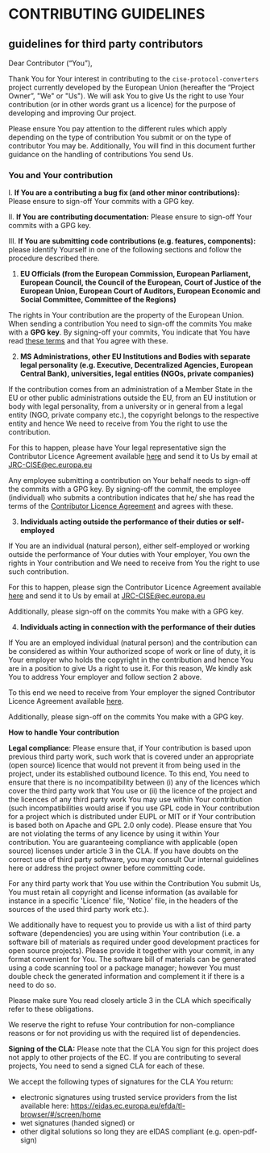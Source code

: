 # CONTRIBUTING GUIDELINES
## guidelines for third party contributors

Dear Contributor (“You”),

Thank You for Your interest in contributing to the `cise-protocol-converters` project
currently developed by the European Union (hereafter the “Project
Owner”, "We" or "Us"). We will ask You to give Us the right to use
Your contribution (or in other words grant us a licence) for the
purpose of developing and improving Our project.

Please ensure You pay attention to the different rules which apply
depending on the type of contribution You submit or on the type of
contributor You may be. Additionally, You will find in this document
further guidance on the handling of contributions You send Us.

### You and Your contribution

  I. **If You are a contributing a bug fix (and other minor
     contributions):** Please ensure to sign-off Your commits with a GPG
     key.

 II. **If You are contributing documentation:** Please ensure to sign-off
     Your commits with a GPG key.

III. **If You are submitting code contributions (e.g. features,
     components):** please identify Yourself in one of the following
     sections and follow the procedure described there.

1. **EU Officials (from the European Commission, European Parliament,
   European Council, the Council of the European, Court of Justice of
   the European Union, European Court of Auditors, European Economic
   and Social Committee, Committee of the Regions)**

The rights in Your contribution are the property of the European
Union. When sending a contribution You need to sign-off the commits
You make with a **GPG key**. By signing-off your commits, You indicate
that You have read [these terms](./dco.md) and that You agree with
these.

2. **MS Administrations, other EU Institutions and Bodies with separate
   legal personality (e.g. Executive, Decentralized Agencies, European
   Central Bank), universities, legal entities (NGOs, private
   companies)**

If the contribution comes from an administration of a Member State in
the EU or other public administrations outside the EU, from an EU
institution or body with legal personality, from a university or in
general from a legal entity (NGO, private company etc.), the copyright
belongs to the respective entity and hence We need to receive from You
the right to use the contribution.

For this to happen, please have Your legal representative sign the
Contributor Licence Agreement available [here](./ec-cla.pdf)
and send it to Us by email at [JRC-CISE@ec.europa.eu](mailto:JRC-CISE@ec.europa.eu)

Any employee submitting a contribution on Your behalf needs to
sign-off the commits with a GPG key. By signing-off the commit, the
employee (individual) who submits a contribution indicates that he/
she has read the terms of the [Contributor Licence Agreement](./ec-cla.pdf) and agrees with these.

3. **Individuals acting outside the performance of their duties or
   self-employed**

If You are an individual (natural person), either self-employed or
working outside the performance of Your duties with Your employer, You
own the rights in Your contribution and We need to receive from You
the right to use such contribution.

For this to happen, please sign the Contributor Licence Agreement
available [here](./ec-cla.pdf) and send it to Us by email at
[JRC-CISE@ec.europa.eu](mailto:JRC-CISE@ec.europa.eu)

Additionally, please sign-off on the commits You make with a GPG key.

4. **Individuals acting in connection with the performance of their
   duties**

If You are an employed individual (natural person) and the
contribution can be considered as within Your authorized scope of work
or line of duty, it is Your employer who holds the copyright in the
contribution and hence You are in a position to give Us a right to use
it. For this reason, We kindly ask You to address Your employer and
follow section 2 above.

To this end we need to receive from Your employer the signed
Contributor Licence Agreement available [here](./ec-cla.pdf).

Additionally, please sign-off on the commits You make with a GPG key.

**How to handle Your contribution**

**Legal compliance**: Please ensure that, if Your contribution is based
upon previous third party work, such work that is covered under an
appropriate (open source) licence that would not prevent it from being
used in the project, under its established outbound licence. To this
end, You need to ensure that there is no incompatibility between (i) any
of the licences which cover the third party work that You use or (ii)
the licence of the project and the licences of any third party work You
may use within Your contribution (such incompatibilities would arise if
you use GPL code in Your contribution for a project which is distributed
under EUPL or MIT or if Your contribution is based both on Apache and
GPL 2.0 only code). Please ensure that You are not violating the terms
of any licence by using it within Your contribution. You are
guaranteeing compliance with applicable (open source) licenses under
article 3 in the CLA. If you have doubts on the correct use of third
party software, you may consult Our internal guidelines here or address
the project owner before committing code.

For any third party work that You use within the Contribution You submit
Us, You must retain all copyright and license information (as available
for instance in a specific 'Licence' file, 'Notice' file, in the headers
of the sources of the used third party work etc.).

We additionally have to request you to provide us with a list of third
party software (dependencies) you are using within Your contribution
(i.e. a software bill of materials as required under good development
practices for open source projects). Please provide it together with
your commit, in any format convenient for You. The software bill of
materials can be generated using a code scanning tool or a package
manager; however You must double check the generated information and
complement it if there is a need to do so.

Please make sure You read closely article 3 in the CLA which
specifically refer to these obligations.

We reserve the right to refuse Your contribution for non-compliance
reasons or for not providing us with the required list of dependencies.

**Signing** **of the CLA:** Please note that the CLA You sign for this
project does not apply to other projects of the EC. If you are
contributing to several projects, You need to send a signed CLA for each
of these.

We accept the following types of signatures for the CLA You return:

- electronic signatures using trusted service providers from the list
  available here:
  https://eidas.ec.europa.eu/efda/tl-browser/#/screen/home
- wet signatures (handed signed) or
- other digital solutions so long they are eIDAS compliant (e.g.
  open-pdf-sign)
